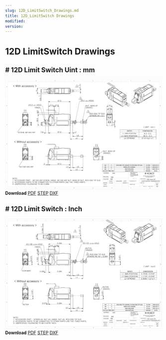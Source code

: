 ```yaml
---
slug: 12D_LimitSwitch_Drawings.md
title: 12D_LimitSwitch Drawings
modified: 
version:
---
```

# 12D LimitSwitch Drawings
## # 12D Limit Switch Uint : mm
![12D-xx-22 Drawing](./data/ENG-ver_12D-xxxx-22-Limit-Swich-Series_mm_Rev03_20250523.png)  
**Download** <a class="downloadbtn" href="./data/ENG-ver_12D-xxxx-22-Limit-Swich-Series_mm_Rev03_20250523.pdf" download>PDF</a> <a class="downloadbtn" href="./data/12D-xxxx-22-Limit-Switch-Series_Rev03_20250523.step" download>STEP</a> <a class="downloadbtn" href="./data/12D-xxxx-22-Limit-Switch-Seriesmm_Rev03_20250523.DXF" download>DXF</a>
## # 12D Limit Switch : Inch
![12L-xx-22](./data/ENG-ver_12D-xxxx-22-Limit-Swich-Series_inch_Rev03_20250523.png)  
**Download** <a class="downloadbtn" href="./data/ENG-ver_12D-xxxx-22-Limit-Swich-Series_inch_Rev03_20250523.pdf" download>PDF</a> <a class="downloadbtn" href="./data/12D-xxxx-22-Limit-Switch-Series_Rev03_20250523.step" download>STEP</a> <a class="downloadbtn" href="./data/12D-xxxx-22-Limit-Switch-Seriesinch_Rev03_20250523.DXF" download>DXF</a>


